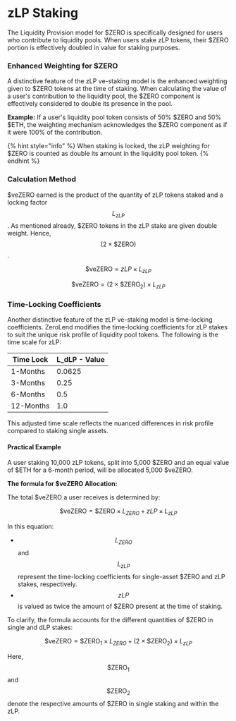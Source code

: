 # zLP Staking

The Liquidity Provision model for $ZERO is specifically designed for users who contribute to liquidity pools. When users stake zLP tokens, their $ZERO portion is effectively doubled in value for staking purposes.

### **Enhanced Weighting for $ZERO**

A distinctive feature of the zLP ve-staking model is the enhanced weighting given to $ZERO tokens at the time of staking. When calculating the value of a user's contribution to the liquidity pool, the $ZERO component is effectively considered to double its presence in the pool.&#x20;

**Example:** If a user's liquidity pool token consists of 50% $ZERO and 50% $ETH, the weighting mechanism acknowledges the $ZERO component as if it were 100% of the contribution.&#x20;

{% hint style="info" %}
When staking is locked, the zLP weighting for $ZERO is counted as double its amount in the liquidity pool token.
{% endhint %}

### **Calculation Method**

$veZERO earned is the product of the quantity of zLP tokens staked and a locking factor $$L_{zLP}$$. As mentioned already, $ZERO tokens in the zLP stake are given double weight. Hence, $$(2 \times \$\textrm{ZERO})$$.&#x20;

$$
\$\textrm{veZERO} =  zLP \times L_{zLP}
$$

$$
\$\textrm{veZERO} = (2 \times \$\textrm{ZERO}_2) \times L_{zLP}
$$

### Time-Locking Coefficients

Another distinctive feature of the zLP ve-staking model is time-locking coefficients. ZeroLend modifies the time-locking coefficients for zLP stakes to suit the unique risk profile of liquidity pool tokens. The following is the time scale for zLP:

| Time Lock | L\_dLP - Value |
| --------- | -------------- |
| 1-Months  | 0.0625         |
| 3-Months  | 0.25           |
| 6-Months  | 0.5            |
| 12-Months | 1.0            |

This adjusted time scale reflects the nuanced differences in risk profile compared to staking single assets.

#### Practical Example

A user staking 10,000 zLP tokens, split into 5,000 $ZERO and an equal value of $ETH for a 6-month period, will be allocated 5,000 $veZERO.&#x20;

**The formula for $veZERO Allocation:**

The total $veZERO a user receives is determined by:

$$
\$\textrm{veZERO} = \$\textrm{ZERO} \times L_{ZERO} + zLP \times L_{zLP}
$$

In this equation:

* $$L_{ZERO}$$ and $$L_{zLP}$$ represent the time-locking coefficients for single-asset $ZERO and zLP stakes, respectively.
* $$zLP$$ is valued as twice the amount of $ZERO present at the time of staking.

To clarify, the formula accounts for the different quantities of $ZERO in single and dLP stakes:

$$
\$\textrm{veZERO} = \$\textrm{ZERO}_1 \times L_{ZERO} + (2 \times \$\textrm{ZERO}_2) \times L_{zLP}
$$

Here, $$\$\textrm{ZERO}_1$$ and $$\$\textrm{ZERO}_2$$ denote the respective amounts of $ZERO in single staking and within the zLP.
